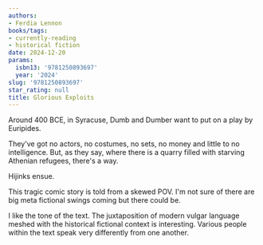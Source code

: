 ```yaml
---
authors:
- Ferdia Lennon
books/tags:
- currently-reading
- historical fiction
date: 2024-12-20
params:
  isbn13: '9781250893697'
  year: '2024'
slug: '9781250893697'
star_rating: null
title: Glorious Exploits
---
```


Around 400 BCE, in Syracuse, Dumb and Dumber want to put on a play by Euripides.

They've got no actors, no costumes, no sets, no money and little to no intelligence. But, as they say, where there is a quarry filled with starving Athenian refugees, there's a way.

Hijinks ensue.


<!--more-->

This tragic comic story is told from a skewed POV. I'm not sure of there are big meta fictional swings coming but there could be.

I like the tone of the text. The juxtaposition of modern vulgar language meshed with the historical fictional context is interesting. Various people within the text speak very differently from one another.